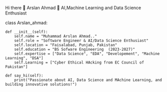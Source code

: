 Hi there 👋
Arslan Ahmad 
🌟 AI,Machine Learning and Data Science Enthusiast

class Arslan_ahmad:
    
    
    def __init__(self):
        self.name = "Muhammad Arslan Ahmad.."
        self.role = "Software Engineer & AI/Data Science Enthusiast"
        self.location = "Faisalabad, Punjab, Pakistan"
        self.education = "BS Sofware Engineering  (2023-2027)"
        self.expertise = ["Data Science", "EDA", "Developement", "Machine Learning", "DSA"]
        self.Learning = ["Cyber Ethical HAcking from EC Council of Pakistan"]

    def say_hi(self):
        print("Passionate about AI, Data Science and MAchine Learning, and building innovative solutions!")
